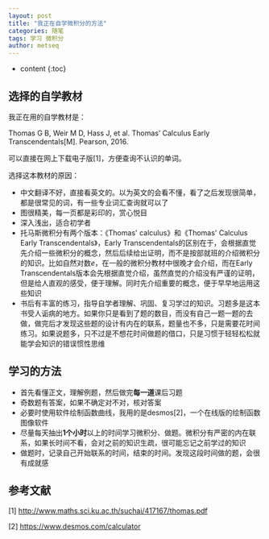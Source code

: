 ```yaml
---
layout: post
title: "我正在自学微积分的方法"
categories: 随笔
tags: 学习 微积分
author: metseq
---
```


* content
{:toc}

## 选择的自学教材
我正在用的自学教材是：

Thomas G B, Weir M D, Hass J, et al. Thomas’ Calculus Early Transcendentals[M]. Pearson, 2016.

可以直接在网上下载电子版[1]，方便查询不认识的单词。

选择这本教材的原因：
- 中文翻译不好，直接看英文的。以为英文的会看不懂，看了之后发现很简单，都是很常见的词，有一些专业词汇查询就可以了
- 图很精美，每一页都是彩印的，赏心悦目
- 深入浅出，适合初学者
- 托马斯微积分有两个版本：《Thomas' calculus》和《Thomas' Calculus Early Transcendentals》，Early Transcendentals的区别在于，会根据直觉先介绍一些微积分的概念，然后后续给出证明，而不是按部就班的介绍微积分的知识。比如自然对数*e*，在一般的微积分教材中很晚才会介绍，而在Early Transcendentals版本会先根据直觉介绍，虽然直觉的介绍没有严谨的证明，但是给人直观的感受，便于理解。同时先介绍重要的概念，便于早早地运用这些知识
- 书后有丰富的练习，指导自学者理解、巩固、复习学过的知识。习题多是这本书受人诟病的地方。如果你只是看到了题的数目，而没有自己一题一题的去做，做完后才发现这些题的设计有内在的联系，题量也不多，只是需要花时间练习。如果说题多，只不过是不想花时间做题的借口，只是习惯于轻轻松松就能学会知识的错误惯性思维

## 学习的方法
- 首先看懂正文，理解例题，然后做完**每一道**课后习题
- 奇数题有答案，如果不确定对不对，核对答案
- 必要时使用软件绘制函数曲线，我用的是desmos[2]，一个在线版的绘制函数图像软件
- 尽量每天抽出**1个小时**以上的时间学习微积分、做题。微积分有严密的内在联系，如果长时间不看，会对之前的知识生疏，很可能忘记之前学过的知识
- 做题时，记录自己开始联系的时间，结束的时间。发现这段时间做的题，会很有成就感
 
## 参考文献
[1] http://www.maths.sci.ku.ac.th/suchai/417167/thomas.pdf

[2] https://www.desmos.com/calculator
